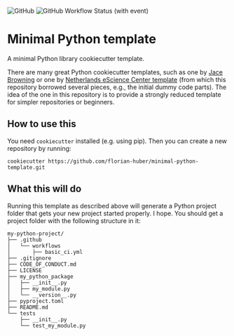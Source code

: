 ![GitHub](https://img.shields.io/github/license/florian-huber/minimal-python-template)
![GitHub Workflow Status (with event)](https://img.shields.io/github/actions/workflow/status/florian-huber/minimal-python-template/basic_ci.yml)


# Minimal Python template
A minimal Python library cookiecutter template.

There are many great Python cookiecutter templates, such as one by [Jace Browning](https://github.com/jacebrowning/template-python/tree/main) or one by [Netherlands eScience Center template](https://github.com/NLeSC/python-template) (from which this repository borrowed several pieces, e.g., the initial dummy code parts). The idea of the one in this repository is to provide a strongly reduced template for simpler repositories or beginners.


## How to use this

You need `cookiecutter` installed (e.g. using pip). Then you can create a new repository by running:
```
cookiecutter https://github.com/florian-huber/minimal-python-template.git
```

## What this will do
Running this template as described above will generate a Python project folder that gets your new project started properly. I hope.
You should get a project folder with the following structure in it:

```text
my-python-project/
├── .github
│   └── workflows
│       ├── basic_ci.yml
├── .gitignore
├── CODE_OF_CONDUCT.md
├── LICENSE
├── my_python_package
│   ├── __init__.py
│   ├── my_module.py
│   └── __version__.py
├── pyproject.toml
├── README.md
└── tests
    ├── __init__.py
    └── test_my_module.py
```
